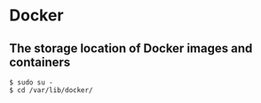 # Docker

## The storage location of Docker images and containers
```
$ sudo su -
$ cd /var/lib/docker/
```